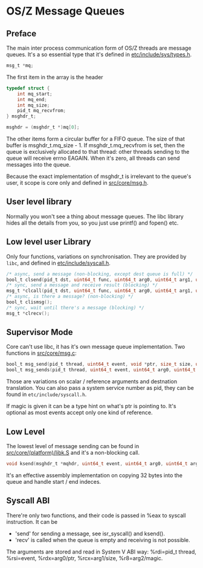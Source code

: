 OS/Z Message Queues
===================

Preface
-------

The main inter process communication form of OS/Z threads are message queues.
It's a so essential type that it's defined in [etc/include/sys/types.h](https://github.com/bztsrc/osz/blob/master/etc/include/sys/types.h).

```c
msg_t *mq;
```

The first item in the array is the header

```c
typedef struct {
	int mq_start;
	int mq_end;
	int mq_size;
	pid_t mq_recvfrom;
} msghdr_t;

msghdr = (msghdr_t *)mq[0];
```

The other items form a circular buffer for a FIFO queue. The size of that buffer is msghdr_t.mq_size - 1.
If msghdr_t.mq_recvfrom is set, then the queue is exclusively allocated to that thread: other
threads sending to the queue will receive errno EAGAIN. When it's zero, all threads can send messages into the queue.

Because the exact implementation of msghdr_t is irrelevant to the queue's user, it scope is core only and defined
in [src/core/msg.h](https://github.com/bztsrc/osz/blob/master/src/core/msg.h).

User level library
------------------

Normally you won't see a thing about message queues. The libc library hides all the details from you, so you just
use printf() and fopen() etc.

Low level user Library
----------------------

Only four functions, variations on synchronisation. They are provided by `libc`, and defined in [etc/include/syscall.h](https://github.com/bztsrc/osz/blob/master/etc/include/syscall.h).

```c
/* async, send a message (non-blocking, except dest queue is full) */
bool_t clsend(pid_t dst, uint64_t func, uint64_t arg0, uint64_t arg1, uint64_t arg2);
/* sync, send a message and receive result (blocking) */
msg_t *clcall(pid_t dst, uint64_t func, uint64_t arg0, uint64_t arg1, uint64_t arg2);
/* async, is there a message? (non-blocking) */
bool_t clismsg();
/* sync, wait until there's a message (blocking) */
msg_t *clrecv();
```

Supervisor Mode
---------------

Core can't use libc, it has it's own message queue implementation. Two functions in [src/core/msg.c](https://github.com/bztsrc/osz/blob/master/src/core/msg.c):

```c
bool_t msg_send(pid_t thread, uint64_t event, void *ptr, size_t size, uint64_t magic);
bool_t msg_sends(pid_t thread, uint64_t event, uint64_t arg0, uint64_t arg1, uint64_t arg2);
```

Those are variations on scalar / reference arguments and destnation translation. You can also
pass a system service number as pid, they can be found in `etc/include/syscall.h`.

If magic is given it can be a type hint on what's ptr is pointing to. It's optional as most events accept
only one kind of reference.

Low Level
---------

The lowest level of message sending can be found in [src/core/(platform)/libk.S](https://github.com/bztsrc/osz/blob/master/src/core/x86_64/libk.S) and it's a non-blocking call.

```c
void ksend(msghdr_t *mqhdr, uint64_t event, uint64_t arg0, uint64_t arg1, uint64_t arg2);
```

It's an effective assembly implementation on copying 32 bytes into the queue and handle start / end indeces.

Syscall ABI
-----------

There're only two functions, and their code is passed in %eax to syscall instruction. It can be

 - 'send' for sending a message, see isr_syscall() and ksend().
 - 'recv' is called when the queue is empty and receiving is not possible.

The arguments are stored and read in System V ABI way: %rdi=pid_t thread, %rsi=event, %rdx=arg0/ptr, %rcx=arg1/size, %r8=arg2/magic.
